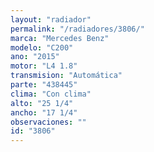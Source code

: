 ```yaml
---
layout: "radiador"
permalink: "/radiadores/3806/"
marca: "Mercedes Benz"
modelo: "C200"
ano: "2015"
motor: "L4 1.8"
transmision: "Automática"
parte: "438445"
clima: "Con clima"
alto: "25 1/4"
ancho: "17 1/4"
observaciones: ""
id: "3806"
---
```


